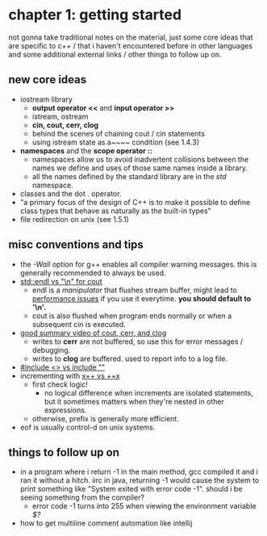 # chapter 1: getting started

not gonna take traditional notes on the material, just some core ideas that are specific to c++ / that i haven't encountered before in other languages and some additional external links / other things to follow up on.

## new core ideas
- iostream library
	- **output operator <<** and **input operator >>**
	- istream, ostream
	- **cin, cout, cerr, clog**
	- behind the scenes of chaining cout / cin statements
	- using istream state as a~~~~ condition (see 1.4.3)
- **namespaces** and the **scope operator ::**
	- namespaces allow us to avoid inadvertent collisions between the names we define and uses of those same names inside a library.
	- all the names defined by the standard library are in the *std* namespace.
- classes and the dot . operator.
- "a primary focus of the design of C++ is to make it possible to define class types that behave as naturally as the built-in types"
- file redirection on unix (see 1.5.1)


## misc conventions and tips

- the *-Wall* option for g++ enables all compiler warning messages. this is generally recommended to always be used.
- [std::endl vs "\n" for cout](https://stackoverflow.com/questions/213907/c-stdendl-vs-n)
	- endl is a *manipulator* that flushes stream buffer, might lead to [performance issues](https://chat.stackoverflow.com/transcript/10?m=1878187#1878187) if you use it everytime. **you should default to '\n'.**
	- cout is also flushed when program ends normally or when a subsequent cin is executed.
- [good summary video of cout, cerr, and clog](https://www.youtube.com/watch?v=lHGR_kH0PNA)
	- writes to **cerr** are not buffered, so use this for error messages / debugging.
	- writes to **clog** are buffered. used to report info to a log file.
- [#include <> vs include ""](https://gcc.gnu.org/onlinedocs/cpp/Include-Syntax.html)
- incrementing with [x++ vs ++x](https://stackoverflow.com/questions/1812990/incrementing-in-c-when-to-use-x-or-x)
	- first check logic!
		- no logical difference when increments are isolated statements, but it sometimes matters when they're nested in other expressions.
	- otherwise, prefix is generally more efficient.
- eof is usually control-d on unix systems.


## things to follow up on

- in a program where i return -1 in the main method, gcc compiled it and i ran it without a hitch. iirc in java, returning -1 would cause the system to print something like "System exited with error code -1". should i be seeing something from the compiler?
	- error code -1 turns into 255 when viewing the environment variable *$?*
- how to get multiline comment automation like intellij